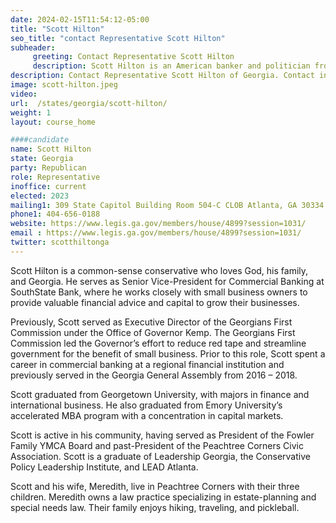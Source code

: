 ```yaml
---
date: 2024-02-15T11:54:12-05:00
title: "Scott Hilton"
seo_title: "contact Representative Scott Hilton"
subheader:
     greeting: Contact Representative Scott Hilton
     description: Scott Hilton is an American banker and politician from Georgia. He is a member of the Republican Party and currently represents District 48 in the Georgia House of Representatives. He was born on November 20, 1979, in St. Petersburg, Florida, U.S.
description: Contact Representative Scott Hilton of Georgia. Contact information for Scott Hilton includes email address, phone number, and mailing address.
image: scott-hilton.jpeg
video:
url:  /states/georgia/scott-hilton/
weight: 1
layout: course_home

####candidate
name: Scott Hilton
state: Georgia
party: Republican
role: Representative
inoffice: current
elected: 2023
mailing1: 309 State Capitol Building Room 504-C CLOB Atlanta, GA 30334
phone1: 404-656-0188
website: https://www.legis.ga.gov/members/house/4899?session=1031/
email : https://www.legis.ga.gov/members/house/4899?session=1031/
twitter: scotthiltonga
---
```


Scott Hilton is a common-sense conservative who loves God, his family, and Georgia. He serves as Senior Vice-President for Commercial Banking at SouthState Bank, where he works closely with small business owners to provide valuable financial advice and capital to grow their businesses.

Previously, Scott served as Executive Director of the Georgians First Commission under the Office of Governor Kemp. The Georgians First Commission led the Governor’s effort to reduce red tape and streamline government for the benefit of small business. Prior to this role, Scott spent a career in commercial banking at a regional financial institution and previously served in the Georgia General Assembly from 2016 – 2018.

Scott graduated from Georgetown University, with majors in finance and international business. He also graduated from Emory University’s accelerated MBA program with a concentration in capital markets.

Scott is active in his community, having served as President of the Fowler Family YMCA Board and past-President of the Peachtree Corners Civic Association. Scott is a graduate of Leadership Georgia, the Conservative Policy Leadership Institute, and LEAD Atlanta.

Scott and his wife, Meredith, live in Peachtree Corners with their three children. Meredith owns a law practice specializing in estate-planning and special needs law. Their family enjoys hiking, traveling, and pickleball.

